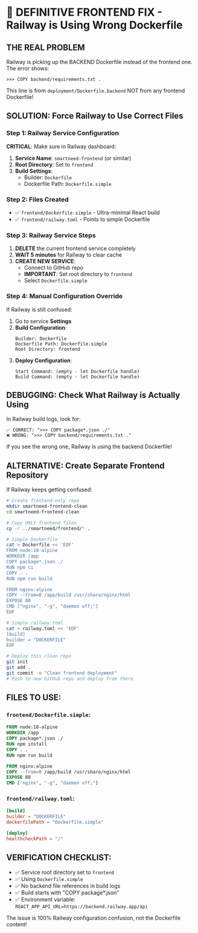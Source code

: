 # 🚨 DEFINITIVE FRONTEND FIX - Railway is Using Wrong Dockerfile

## THE REAL PROBLEM
Railway is picking up the BACKEND Dockerfile instead of the frontend one. The error shows:
```
>>> COPY backend/requirements.txt .
```
This line is from `deployment/Dockerfile.backend` NOT from any frontend Dockerfile!

## SOLUTION: Force Railway to Use Correct Files

### Step 1: Railway Service Configuration
**CRITICAL**: Make sure in Railway dashboard:

1. **Service Name**: `smartneed-frontend` (or similar)
2. **Root Directory**: Set to `frontend` 
3. **Build Settings**:
   - Builder: `Dockerfile`
   - Dockerfile Path: `Dockerfile.simple`

### Step 2: Files Created
- ✅ `frontend/Dockerfile.simple` - Ultra-minimal React build
- ✅ `frontend/railway.toml` - Points to simple Dockerfile

### Step 3: Railway Service Steps
1. **DELETE** the current frontend service completely
2. **WAIT 5 minutes** for Railway to clear cache
3. **CREATE NEW SERVICE**:
   - Connect to GitHub repo
   - **IMPORTANT**: Set root directory to `frontend`
   - Select `Dockerfile.simple`

### Step 4: Manual Configuration Override
If Railway is still confused:

1. Go to service **Settings**
2. **Build Configuration**:
   ```
   Builder: Dockerfile
   Dockerfile Path: Dockerfile.simple
   Root Directory: frontend
   ```
3. **Deploy Configuration**:
   ```
   Start Command: (empty - let Dockerfile handle)
   Build Command: (empty - let Dockerfile handle)
   ```

## DEBUGGING: Check What Railway is Actually Using

In Railway build logs, look for:
```
✅ CORRECT: ">>> COPY package*.json ./"
❌ WRONG: ">>> COPY backend/requirements.txt ."
```

If you see the wrong one, Railway is using the backend Dockerfile!

## ALTERNATIVE: Create Separate Frontend Repository

If Railway keeps getting confused:

```bash
# Create frontend-only repo
mkdir smartneed-frontend-clean
cd smartneed-frontend-clean

# Copy ONLY frontend files
cp -r ../smartneed/frontend/* .

# Simple Dockerfile
cat > Dockerfile << 'EOF'
FROM node:18-alpine
WORKDIR /app
COPY package*.json ./
RUN npm ci
COPY . .
RUN npm run build

FROM nginx:alpine
COPY --from=0 /app/build /usr/share/nginx/html
EXPOSE 80
CMD ["nginx", "-g", "daemon off;"]
EOF

# Simple railway.toml
cat > railway.toml << 'EOF'
[build]
builder = "DOCKERFILE"
EOF

# Deploy this clean repo
git init
git add .
git commit -m "Clean frontend deployment"
# Push to new GitHub repo and deploy from there
```

## FILES TO USE:

### `frontend/Dockerfile.simple`:
```dockerfile
FROM node:18-alpine
WORKDIR /app
COPY package*.json ./
RUN npm install
COPY . .
RUN npm run build

FROM nginx:alpine
COPY --from=0 /app/build /usr/share/nginx/html
EXPOSE 80
CMD ["nginx", "-g", "daemon off;"]
```

### `frontend/railway.toml`:
```toml
[build]
builder = "DOCKERFILE"
dockerfilePath = "Dockerfile.simple"

[deploy]
healthcheckPath = "/"
```

## VERIFICATION CHECKLIST:
- ✅ Service root directory set to `frontend`
- ✅ Using `Dockerfile.simple` 
- ✅ No backend file references in build logs
- ✅ Build starts with "COPY package*.json"
- ✅ Environment variable: `REACT_APP_API_URL=https://backend.railway.app/api`

The issue is 100% Railway configuration confusion, not the Dockerfile content!
